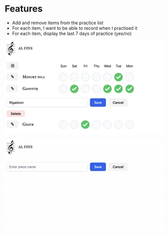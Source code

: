 # Features

- Add and remove items from the practice list
- For each item, I want to be able to record when I practised it
- For each item, display the last 7 days of practice (yes/no)

![AL FINE screenshot](./screenshot2.png)

![AL FINE screenshot](./screenshot1.png)
